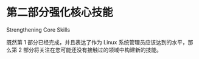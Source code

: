 # 第二部分强化核心技能

Strengthening Core Skills

既然第 1 部分已经完成，并且表达了作为 Linux 系统管理员应该达到的水平，那么第 2 部分将关注在您可能还没有接触过的领域中构建新的技能。
